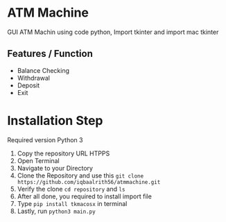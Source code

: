 # ATM Machine
GUI ATM Machin using code python, Import tkinter and import mac tkinter

## Features / Function
- Balance Checking
- Withdrawal
- Deposit
- Exit

# Installation Step
Required version Python 3

1. Copy the repository URL HTPPS
2. Open Terminal
3. Navigate to your Directory
4. Clone the Repository and use this `git clone https://github.com/iqbaalrith56/atmmachine.git`
5. Verify the clone `cd repository` and `ls`
6. After all done, you required to install import file
7. Type `pip install tkmacosx` in terminal
8. Lastly, run `python3 main.py`
